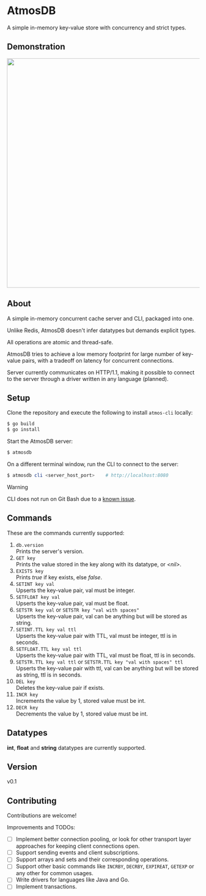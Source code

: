 # AtmosDB

A simple in-memory key-value store with concurrency and strict types.

## Demonstration

<img src="https://github.com/user-attachments/assets/5b128228-cc70-4218-a36d-6e9fddef58b7" width="600px" />

## About

A simple in-memory concurrent cache server and CLI, packaged into one.

Unlike Redis, AtmosDB doesn't infer datatypes but demands explicit types.

All operations are atomic and thread-safe.

AtmosDB tries to achieve a low memory footprint for large number of key-value pairs, with a tradeoff on latency for concurrent connections.

Server currently communicates on HTTP/1.1, making it possible to connect to the server through a driver written in any language (planned).

## Setup

Clone the repository and execute the following to install `atmos-cli` locally:

```powershell
$ go build
$ go install
```

Start the AtmosDB server:

```powershell
$ atmosdb
```

On a different terminal window, run the CLI to connect to the server:

```powershell
$ atmosdb cli <server_host_port>    # http://localhost:8080
```

> [!WARNING]  
> CLI does not run on Git Bash due to a [known issue](https://github.com/chzyer/readline/issues/191).

## Commands

These are the commands currently supported:

1. `db.version`  
   Prints the server's version.
2. `GET key`  
   Prints the value stored in the key along with its datatype, or _\<nil\>_.
3. `EXISTS key`  
   Prints _true_ if key exists, else _false_.
4. `SETINT key val`  
   Upserts the key-value pair, val must be integer.
5. `SETFLOAT key val`  
   Upserts the key-value pair, val must be float.
6. `SETSTR key val` or `SETSTR key "val with spaces"`  
   Upserts the key-value pair, val can be anything but will be stored as string.
7. `SETINT.TTL key val ttl`  
   Upserts the key-value pair with TTL, val must be integer, ttl is in seconds.
8. `SETFLOAT.TTL key val ttl`  
   Upserts the key-value pair with TTL, val must be float, ttl is in seconds.
9. `SETSTR.TTL key val ttl` or `SETSTR.TTL key "val with spaces" ttl`  
   Upserts the key-value pair with ttl, val can be anything but will be stored as string, ttl is in seconds.
10. `DEL key`  
    Deletes the key-value pair if exists.
11. `INCR key`  
    Increments the value by 1, stored value must be int.
12. `DECR key`  
    Decrements the value by 1, stored value must be int.

## Datatypes

**int**, **float** and **string** datatypes are currently supported.

## Version

v0.1

## Contributing

Contributions are welcome!

Improvements and TODOs:

- [ ] Implement better connection pooling, or look for other transport layer approaches for keeping client connections open.
- [ ] Support sending events and client subscriptions.
- [ ] Support arrays and sets and their corresponding operations.
- [ ] Support other basic commands like `INCRBY`, `DECRBY`, `EXPIREAT`, `GETEXP` or any other for common usages.
- [ ] Write drivers for languages like Java and Go.
- [ ] Implement transactions.
